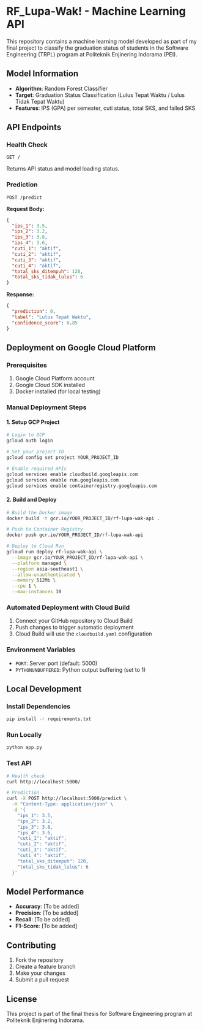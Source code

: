 # RF_Lupa-Wak! - Machine Learning API

This repository contains a machine learning model developed as part of my final project to classify the graduation status of students in the Software Engineering (TRPL) program at Politeknik Enjinering Indorama (PEI).

## Model Information

- **Algorithm**: Random Forest Classifier
- **Target**: Graduation Status Classification (Lulus Tepat Waktu / Lulus Tidak Tepat Waktu)
- **Features**: IPS (GPA) per semester, cuti status, total SKS, and failed SKS

## API Endpoints

### Health Check

```
GET /
```

Returns API status and model loading status.

### Prediction

```
POST /predict
```

**Request Body:**

```json
{
  "ips_1": 3.5,
  "ips_2": 3.2,
  "ips_3": 3.8,
  "ips_4": 3.6,
  "cuti_1": "aktif",
  "cuti_2": "aktif",
  "cuti_3": "aktif",
  "cuti_4": "aktif",
  "total_sks_ditempuh": 120,
  "total_sks_tidak_lulus": 6
}
```

**Response:**

```json
{
  "prediction": 0,
  "label": "Lulus Tepat Waktu",
  "confidence_score": 0.85
}
```

## Deployment on Google Cloud Platform

### Prerequisites

1. Google Cloud Platform account
2. Google Cloud SDK installed
3. Docker installed (for local testing)

### Manual Deployment Steps

#### 1. Setup GCP Project

```bash
# Login to GCP
gcloud auth login

# Set your project ID
gcloud config set project YOUR_PROJECT_ID

# Enable required APIs
gcloud services enable cloudbuild.googleapis.com
gcloud services enable run.googleapis.com
gcloud services enable containerregistry.googleapis.com
```

#### 2. Build and Deploy

```bash
# Build the Docker image
docker build -t gcr.io/YOUR_PROJECT_ID/rf-lupa-wak-api .

# Push to Container Registry
docker push gcr.io/YOUR_PROJECT_ID/rf-lupa-wak-api

# Deploy to Cloud Run
gcloud run deploy rf-lupa-wak-api \
  --image gcr.io/YOUR_PROJECT_ID/rf-lupa-wak-api \
  --platform managed \
  --region asia-southeast1 \
  --allow-unauthenticated \
  --memory 512Mi \
  --cpu 1 \
  --max-instances 10
```

### Automated Deployment with Cloud Build

1. Connect your GitHub repository to Cloud Build
2. Push changes to trigger automatic deployment
3. Cloud Build will use the `cloudbuild.yaml` configuration

### Environment Variables

- `PORT`: Server port (default: 5000)
- `PYTHONUNBUFFERED`: Python output buffering (set to 1)

## Local Development

### Install Dependencies

```bash
pip install -r requirements.txt
```

### Run Locally

```bash
python app.py
```

### Test API

```bash
# Health check
curl http://localhost:5000/

# Prediction
curl -X POST http://localhost:5000/predict \
  -H "Content-Type: application/json" \
  -d '{
    "ips_1": 3.5,
    "ips_2": 3.2,
    "ips_3": 3.8,
    "ips_4": 3.6,
    "cuti_1": "aktif",
    "cuti_2": "aktif",
    "cuti_3": "aktif",
    "cuti_4": "aktif",
    "total_sks_ditempuh": 120,
    "total_sks_tidak_lulus": 6
  }'
```

## Model Performance

- **Accuracy**: [To be added]
- **Precision**: [To be added]
- **Recall**: [To be added]
- **F1-Score**: [To be added]

## Contributing

1. Fork the repository
2. Create a feature branch
3. Make your changes
4. Submit a pull request

## License

This project is part of the final thesis for Software Engineering program at Politeknik Enjinering Indorama.
